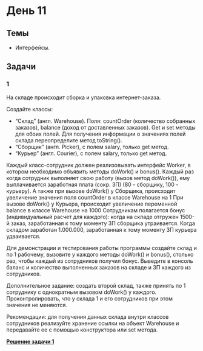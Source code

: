 # День 11

## Темы
- Интерфейсы.

## Задачи
### 1

На складе происходит сборка и упаковка интернет-заказа.

Создайте классы:
- “Склад” (англ. Warehouse). Поля: countOrder (количество собранных
заказов), balance (доход от доставленных заказов). Get и set методы для
обоих полей. Для получения информации о значениях полей склада
переопределите метод toString().
- “Сборщик” (англ. Picker), с полем salary, только get метод.
- “Курьер” (англ. Courier), с полем salary, только get метод.

Каждый класс-сотрудник должен реализовывать интерфейс Worker, в котором
необходимо объявить методы doWork() и bonus().
Каждый раз когда сотрудник выполняет свою работу (вызов метод doWork()), ему
выплачивается заработная плата (сокр. ЗП) (80 - сборщику, 100 - курьеру).
А также при вызове doWork() у Сборщика, происходит увеличение значения поля
countOrder в классе Warehouse на 1 При вызове doWork() у Курьера, происходит
увеличение переменной balance в классе Warehouse на 1000
Сотрудникам полагается бонус (индивидуальный расчет для каждого): когда на складе
отгружен 1500-й заказ, заработанная к тому моменту ЗП сборщика утраивается. Когда
складом заработан 1.000.000, заработанная к тому моменту ЗП курьера удваивается.

Для демонстрации и тестирования работы программы создайте склад и по 1 рабочему,
вызовите у каждого методы doWork() и bonus(), столько раз, чтобы каждый из
сотрудников получил бонус. Выведите в консоль баланс и количество выполненных
заказов на складе и ЗП каждого из сотрудников.

Дополнительное задание: создать второй склад, также принять по 1 сотруднику с однократным вызовом
doWork() у каждого. Проконтролировать, что у склада 1 и его сотрудников при этом
значения не меняются.

Рекомендации: для получения данных склада внутри классов сотрудников реализуйте
хранение ссылки на объект Warehouse и передавайте ее с помощью конструктора или
set метода.

**[Решение задачи 1](Solution.java)**